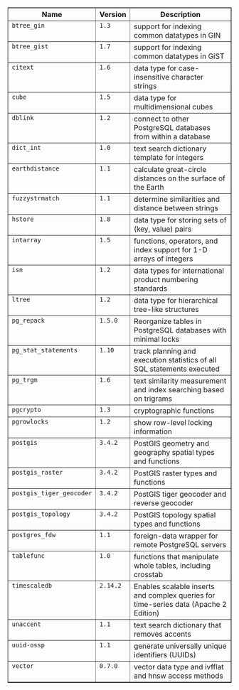<!--
Generate the below table with the follow psql commands: 

\pset format html
SELECT CONCAT('<code class="language-plaintext highlighter-rouge">', name, '</code>') as "Name", CONCAT('<code>', default_version, '</code>') as "Version", comment AS "Description" FROM pg_available_extensions RIGHT JOIN (SELECT unnest(string_to_array(reset_val, ',')) AS extension FROM pg_settings WHERE name = 'extwlist.extensions') settings ON settings.extension = pg_available_extensions.name ORDER BY Name;

Then replace the &lt; by '<' and &gt; by '>'
vim Syntax:
:12,$s/&lt;/</g
:12,$s/&gt;/>/g
-->
<table border="1">
  <tr>
    <th align="center">Name</th>
    <th align="center">Version</th>
    <th align="center">Description</th>
  </tr>
  <tr valign="top">
    <td align="left"><code class=&quot;language-plaintext highlighter-rouge&quot;>btree_gin</code></td>
    <td align="left"><code>1.3</code></td>
    <td align="left">support for indexing common datatypes in GIN</td>
  </tr>
  <tr valign="top">
    <td align="left"><code class=&quot;language-plaintext highlighter-rouge&quot;>btree_gist</code></td>
    <td align="left"><code>1.7</code></td>
    <td align="left">support for indexing common datatypes in GiST</td>
  </tr>
  <tr valign="top">
    <td align="left"><code class=&quot;language-plaintext highlighter-rouge&quot;>citext</code></td>
    <td align="left"><code>1.6</code></td>
    <td align="left">data type for case-insensitive character strings</td>
  </tr>
  <tr valign="top">
    <td align="left"><code class=&quot;language-plaintext highlighter-rouge&quot;>cube</code></td>
    <td align="left"><code>1.5</code></td>
    <td align="left">data type for multidimensional cubes</td>
  </tr>
  <tr valign="top">
    <td align="left"><code class=&quot;language-plaintext highlighter-rouge&quot;>dblink</code></td>
    <td align="left"><code>1.2</code></td>
    <td align="left">connect to other PostgreSQL databases from within a database</td>
  </tr>
  <tr valign="top">
    <td align="left"><code class=&quot;language-plaintext highlighter-rouge&quot;>dict_int</code></td>
    <td align="left"><code>1.0</code></td>
    <td align="left">text search dictionary template for integers</td>
  </tr>
  <tr valign="top">
    <td align="left"><code class=&quot;language-plaintext highlighter-rouge&quot;>earthdistance</code></td>
    <td align="left"><code>1.1</code></td>
    <td align="left">calculate great-circle distances on the surface of the Earth</td>
  </tr>
  <tr valign="top">
    <td align="left"><code class=&quot;language-plaintext highlighter-rouge&quot;>fuzzystrmatch</code></td>
    <td align="left"><code>1.1</code></td>
    <td align="left">determine similarities and distance between strings</td>
  </tr>
  <tr valign="top">
    <td align="left"><code class=&quot;language-plaintext highlighter-rouge&quot;>hstore</code></td>
    <td align="left"><code>1.8</code></td>
    <td align="left">data type for storing sets of (key, value) pairs</td>
  </tr>
  <tr valign="top">
    <td align="left"><code class=&quot;language-plaintext highlighter-rouge&quot;>intarray</code></td>
    <td align="left"><code>1.5</code></td>
    <td align="left">functions, operators, and index support for 1-D arrays of integers</td>
  </tr>
  <tr valign="top">
    <td align="left"><code class=&quot;language-plaintext highlighter-rouge&quot;>isn</code></td>
    <td align="left"><code>1.2</code></td>
    <td align="left">data types for international product numbering standards</td>
  </tr>
  <tr valign="top">
    <td align="left"><code class=&quot;language-plaintext highlighter-rouge&quot;>ltree</code></td>
    <td align="left"><code>1.2</code></td>
    <td align="left">data type for hierarchical tree-like structures</td>
  </tr>
  <tr valign="top">
    <td align="left"><code class=&quot;language-plaintext highlighter-rouge&quot;>pg_repack</code></td>
    <td align="left"><code>1.5.0</code></td>
    <td align="left">Reorganize tables in PostgreSQL databases with minimal locks</td>
  </tr>
  <tr valign="top">
    <td align="left"><code class=&quot;language-plaintext highlighter-rouge&quot;>pg_stat_statements</code></td>
    <td align="left"><code>1.10</code></td>
    <td align="left">track planning and execution statistics of all SQL statements executed</td>
  </tr>
  <tr valign="top">
    <td align="left"><code class=&quot;language-plaintext highlighter-rouge&quot;>pg_trgm</code></td>
    <td align="left"><code>1.6</code></td>
    <td align="left">text similarity measurement and index searching based on trigrams</td>
  </tr>
  <tr valign="top">
    <td align="left"><code class=&quot;language-plaintext highlighter-rouge&quot;>pgcrypto</code></td>
    <td align="left"><code>1.3</code></td>
    <td align="left">cryptographic functions</td>
  </tr>
  <tr valign="top">
    <td align="left"><code class=&quot;language-plaintext highlighter-rouge&quot;>pgrowlocks</code></td>
    <td align="left"><code>1.2</code></td>
    <td align="left">show row-level locking information</td>
  </tr>
  <tr valign="top">
    <td align="left"><code class=&quot;language-plaintext highlighter-rouge&quot;>postgis</code></td>
    <td align="left"><code>3.4.2</code></td>
    <td align="left">PostGIS geometry and geography spatial types and functions</td>
  </tr>
  <tr valign="top">
    <td align="left"><code class=&quot;language-plaintext highlighter-rouge&quot;>postgis_raster</code></td>
    <td align="left"><code>3.4.2</code></td>
    <td align="left">PostGIS raster types and functions</td>
  </tr>
  <tr valign="top">
    <td align="left"><code class=&quot;language-plaintext highlighter-rouge&quot;>postgis_tiger_geocoder</code></td>
    <td align="left"><code>3.4.2</code></td>
    <td align="left">PostGIS tiger geocoder and reverse geocoder</td>
  </tr>
  <tr valign="top">
    <td align="left"><code class=&quot;language-plaintext highlighter-rouge&quot;>postgis_topology</code></td>
    <td align="left"><code>3.4.2</code></td>
    <td align="left">PostGIS topology spatial types and functions</td>
  </tr>
  <tr valign="top">
    <td align="left"><code class=&quot;language-plaintext highlighter-rouge&quot;>postgres_fdw</code></td>
    <td align="left"><code>1.1</code></td>
    <td align="left">foreign-data wrapper for remote PostgreSQL servers</td>
  </tr>
  <tr valign="top">
    <td align="left"><code class=&quot;language-plaintext highlighter-rouge&quot;>tablefunc</code></td>
    <td align="left"><code>1.0</code></td>
    <td align="left">functions that manipulate whole tables, including crosstab</td>
  </tr>
  <tr valign="top">
    <td align="left"><code class=&quot;language-plaintext highlighter-rouge&quot;>timescaledb</code></td>
    <td align="left"><code>2.14.2</code></td>
    <td align="left">Enables scalable inserts and complex queries for time-series data (Apache 2 Edition)</td>
  </tr>
  <tr valign="top">
    <td align="left"><code class=&quot;language-plaintext highlighter-rouge&quot;>unaccent</code></td>
    <td align="left"><code>1.1</code></td>
    <td align="left">text search dictionary that removes accents</td>
  </tr>
  <tr valign="top">
    <td align="left"><code class=&quot;language-plaintext highlighter-rouge&quot;>uuid-ossp</code></td>
    <td align="left"><code>1.1</code></td>
    <td align="left">generate universally unique identifiers (UUIDs)</td>
  </tr>
  <tr valign="top">
    <td align="left"><code class=&quot;language-plaintext highlighter-rouge&quot;>vector</code></td>
    <td align="left"><code>0.7.0</code></td>
    <td align="left">vector data type and ivfflat and hnsw access methods</td>
  </tr>
</table>
